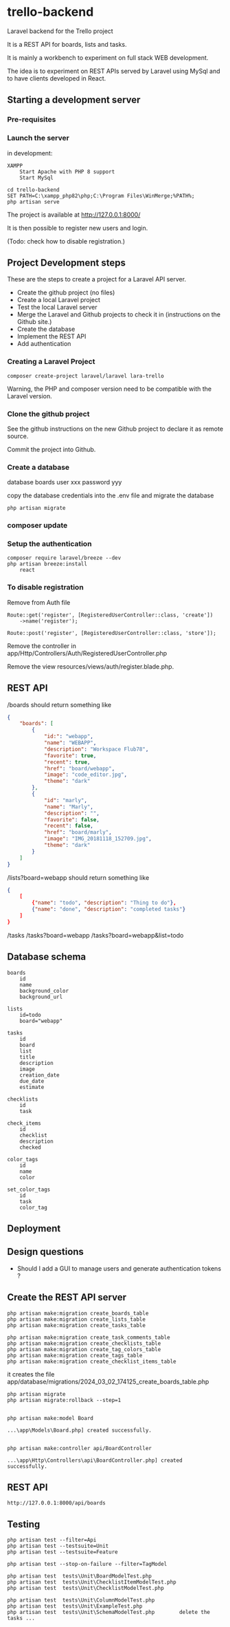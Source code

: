 # trello-backend

Laravel backend for the Trello project

It is a REST API for boards, lists and tasks.

It is mainly a workbench to experiment on full stack WEB development.

The idea is to experiment on REST APIs served by Laravel using MySql and to have clients developed in React.

## Starting a development server

### Pre-requisites

### Launch the server

in development:

    XAMPP
        Start Apache with PHP 8 support
        Start MySql

    cd trello-backend
    SET PATH=C:\xampp_php82\php;C:\Program Files\WinMerge;%PATH%;
    php artisan serve

The project is available at http://127.0.0.1:8000/

It is then possible to register new users and login. 

(Todo: check how to disable registration.)

## Project Development steps

These are the steps to create a project for a Laravel API server.

- Create the github project (no files)
- Create a local Laravel project
- Test the local Laravel server
- Merge the Laravel and Github projects to check it in (instructions on the Github site.)
- Create the database
- Implement the REST API
- Add authentication

### Creating a Laravel Project

    composer create-project laravel/laravel lara-trello


Warning, the PHP and composer version need to be compatible with the Laravel version.

### Clone the github project

See the github instructions on the new Github project to declare it as remote source.

Commit the project into Github.

### Create a database

database boards
user xxx
password yyy

copy the database credentials into the .env file
and migrate the database

    php artisan migrate

### composer update

### Setup the authentication

    composer require laravel/breeze --dev
    php artisan breeze:install
        react

### To disable registration

Remove from Auth file

    Route::get('register', [RegisteredUserController::class, 'create'])
        ->name('register');

    Route::post('register', [RegisteredUserController::class, 'store']);

Remove the controller in app/Http/Controllers/Auth/RegisteredUserController.php

Remove the view resources/views/auth/register.blade.php.



## REST API

/boards should return something like

```json
{
    "boards": [
        {
            "id:": "webapp",
            "name": "WEBAPP",
            "description": "Workspace Flub78",
            "favorite": true,
            "recent": true,
            "href": "board/webapp",
            "image": "code_editor.jpg",
            "theme": "dark"
        },
        {
            "id": "marly",
            "name": "Marly",
            "description": "",
            "favorite": false,
            "recent": false,
            "href": "board/marly",
            "image": "IMG_20181118_152709.jpg",
            "theme": "dark"
        }
    ]
}
```

/lists?board=webapp     should return something like
```json
{
    [
        {"name": "todo", "description": "Thing to do"},
        {"name": "done", "description": "completed tasks"}
    ]
}
```

/tasks
/tasks?board=webapp
/tasks?board=webapp&list=todo


## Database schema

````
boards
    id
    name
    background_color
    background_url

lists
    id=todo
    board="webapp"

tasks
    id
    board
    list
    title
    description
    image
    creation_date
    due_date
    estimate

checklists
    id
    task

check_items
    id
    checklist
    description
    checked

color_tags
    id
    name
    color

set_color_tags
    id
    task
    color_tag

````

## Deployment

## Design questions

- Should I add a GUI to manage users and generate authentication tokens ?

## Create the REST API server

    php artisan make:migration create_boards_table
    php artisan make:migration create_lists_table
    php artisan make:migration create_tasks_table

    php artisan make:migration create_task_comments_table
    php artisan make:migration create_checklists_table
    php artisan make:migration create_tag_colors_table
    php artisan make:migration create_tags_table
    php artisan make:migration create_checklist_items_table


it creates the file app/database/migrations/2024_03_02_174125_create_boards_table.php


    php artisan migrate
	php artisan migrate:rollback --step=1


    php artisan make:model Board

    ...\app\Models\Board.php] created successfully.


    php artisan make:controller api/BoardController

    ...\app\Http\Controllers\api\BoardController.php] created successfully.


## REST API

    http://127.0.0.1:8000/api/boards

## Testing

    php artisan test --filter=Api	
 	php artisan test --testsuite=Unit
	php artisan test --testsuite=Feature

    php artisan test --stop-on-failure --filter=TagModel

	php artisan test  tests\Unit\BoardModelTest.php
	php artisan test  tests\Unit\ChecklistItemModelTest.php
	php artisan test  tests\Unit\ChecklistModelTest.php

	php artisan test  tests\Unit\ColumnModelTest.php
	php artisan test  tests\Unit\ExampleTest.php
	php artisan test  tests\Unit\SchemaModelTest.php		delete the tasks ...       

    